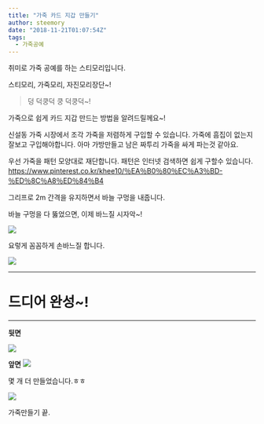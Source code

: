 ```yaml
---
title: "가죽 카드 지갑 만들기"
author: steemory
date: "2018-11-21T01:07:54Z"
tags:
  - 가죽공예
---
```

취미로 가죽 공예를 하는 스티모리입니다. 

스티모리, 가죽모리, 자진모리장단~!

> 덩 덕쿵덕 쿵 덕쿵덕~! 

가죽으로 쉽게 카드 지갑 만드는 방법을 알려드릴께요~!

신설동 가죽 시장에서 조각 가죽을 저렴하게 구입할 수 있습니다. 가죽에 흠집이 없는지 잘보고 구입해야합니다. 아마 가방만들고 남은 짜투리 가죽을 싸게 파는것 같아요.

우선 가죽을 패턴 모양대로 재단합니다. 패턴은 인터넷 검색하면 쉽게 구할수 있습니다.
https://www.pinterest.co.kr/khee10/％EA％B0％80％EC％A3％BD-％ED％8C％A8％ED％84％B4

그리프로 2m 간격을 유지하면서 바늘 구멍을 내줍니다.

바늘 구멍을 다 뚫었으면, 이제 바느질 시자악~! 

![](https://ipfs.busy.org/ipfs/QmUmy4A18aKrtt8mnaANhxY5KhbMkr9XxMz2T63xo2d2eH)

요렇게 꼼꼼하게 손바느질 합니다.

![](https://s3.ap-northeast-2.amazonaws.com/dclick/image/steemory/1542761697559.jpg)

---

# 드디어 완성~! 

---

**뒷면**

![](https://s3.ap-northeast-2.amazonaws.com/dclick/image/steemory/1542761810606.jpg)

**앞면**
![](https://ipfs.busy.org/ipfs/Qme3oCdA4AURghXKBATvZQJ85qA64wMu6m7HysYZUQFZFH)

몇 개 더 만들었습니다.ㅎㅎ

![](https://ipfs.busy.org/ipfs/Qme3QgXBMnfSBkvrLPta1zjcjJUeEr4MkqxGSNNvxP4omF)

가죽만들기 끝.
